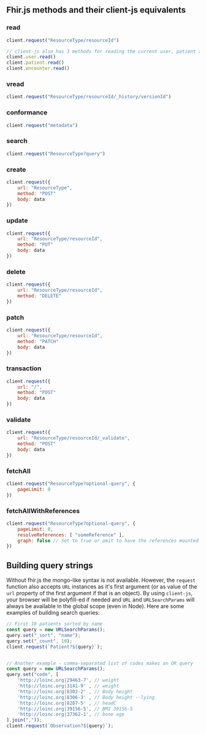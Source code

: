## Fhir.js methods and their client-js equivalents

### read
```js
client.request("ResourceType/resourceId")

// client-js also has 3 methods for reading the current user, patient and encounter
client.user.read()
client.patient.read()
client.encounter.read()
```

### vread
```js
client.request("ResourceType/resourceId/_history/versionId")
```

### conformance
```js
client.request("metadata")
```

### search
```js
client.request("ResourceType?query")
```

### create
```js
client.request({
    url: "ResourceType",
    method: "POST"
    body: data
})
```

### update
```js
client.request({
    url: "ResourceType/resourceId",
    method: "PUT"
    body: data
})
```

### delete
```js
client.request({
    url: "ResourceType/resourceId",
    method: "DELETE"
})
```

### patch
```js
client.request({
    url: "ResourceType/resourceId",
    method: "PATCH"
    body: data
})
```

### transaction
```js
client.request({
    url: "/",
    method: "POST"
    body: data
})
```

### validate
```js
client.request({
    url: "ResourceType/resourceId/_validate",
    method: "POST"
    body: data
})
```
<!-- ### document
### profile
### history
### typeHistory
### resourceHistory
### nextPage
### prevPage
### resolve -->

### fetchAll
```js
client.request("ResourceType?optional-query", {
    pageLimit: 0
})
```

### fetchAllWithReferences
```js
client.request("ResourceType?optional-query", {
    pageLimit: 0,
    resolveReferences: [ "someReference" ],
    graph: false // Set to true or omit to have the references mounted into the resource tree
})
```


## Building query strings
Without fhir.js the mongo-like syntax is not available. However, the `request`
function also accepts `URL` instances as it's first argument (or as value of the `url`
property of the first argument if that is an object). By using `client-js`, your browser
will be polyfill-ed if needed and `URL` and `URLSearchParams` will always be available
in the global scope (even in Node). Here are some examples of building search queries:

```js
// First 10 patients sorted by name
const query = new URLSearchParams();
query.set("_sort", "name");
query.set("_count", 10);
client.request(`Patient?${query}`);


// Another example - comma-separated list of codes makes an OR query
const query = new URLSearchParams();
query.set("code", [
    'http://loinc.org|29463-7', // weight
    'http://loinc.org|3141-9' , // weight
    'http://loinc.org|8302-2' , // Body height
    'http://loinc.org|8306-3' , // Body height --lying
    'http://loinc.org|8287-5' , // headC
    'http://loinc.org|39156-5', // BMI 39156-5
    'http://loinc.org|37362-1', // bone age
].join(","));
client.request(`Observation?${query}`);
```

